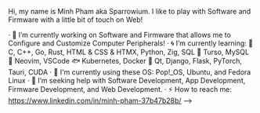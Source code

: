 Hi, my name is Minh Pham aka Sparrowium. I like to play with Software and Firmware with a little bit of touch on Web!

· 🌊 I’m currently working on Software and Firmware that allows me to Configure and Customize Computer Peripherals!
· 🌀 I’m currently learning: 
           🐳 C, C++, Go, Rust, HTML & CSS & HTMX, Python, Zig, SQL
           🐋 Turso, MySQL
           🐬 Neovim, VSCode
           🐟 Kubernetes, Docker
           🐠 Qt, Django, Flask, PyTorch, Tauri, CUDA
· 🐙 I'm currently using these OS: Pop!_OS, Ubuntu, and Fedora Linux
· 🐢 I’m seeking help with Software Development, App Development, Firmware Development, and Web Development. 
· ⚡ How to reach me: https://www.linkedin.com/in/minh-pham-37b47b28b/
-->
